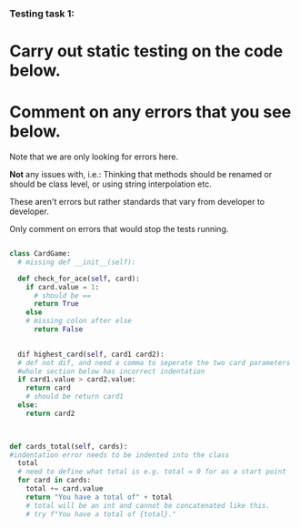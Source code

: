 ### Testing task 1:

# Carry out static testing on the code below.
# Comment on any errors that you see below.

Note that we are only looking for errors here.

**Not** any issues with, i.e.: 
Thinking that methods should be renamed or should be class level, or using string interpolation etc. 

These aren't errors but rather standards that vary from developer to developer. 

Only comment on errors that would stop the tests running.

```python

class CardGame:
  # missing def __init__(self):

  def check_for_ace(self, card):
    if card.value = 1: 
      # should be ==
      return True
    else
    # missing colon after else
      return False
   

  dif highest_card(self, card1 card2): 
  # def not dif, and need a comma to seperate the two card parameters
  #whole section below has incorrect indentation
  if card1.value > card2.value:
    return card 
    # should be return card1
  else:
    return card2
  


def cards_total(self, cards):
#indentation error needs to be indented into the class
  total
  # need to define what total is e.g. total = 0 for as a start point
  for card in cards:
    total += card.value
    return "You have a total of" + total
    # total will be an int and cannot be concatenated like this.
    # try f"You have a total of {total}."
  
```
